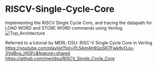 # RISCV-Single-Cycle-Core
Implementing the RISCV Single Cycle Core, and tracing the datapath for LOAD WORD and STORE WORD commands using Verilog.
![Top_Architecture](https://github.com/user-attachments/assets/8212e3ce-e994-4250-8ef1-b3da0fdf3bba)

Referred to a tutorial by MERL-DSU:  RISC-V Single Cycle Core in Verilog
https://youtube.com/playlist?list=PL5AmAh9QoSK7Fwk9vOJu-3VqBng_HjGFc&feature=shared
https://github.com/merldsu/RISCV_Single_Cycle_Core
